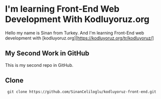 # I'm learning Front-End Web Development With Kodluyoruz.org
Hello my name is Sinan from Turkey. And I'm learning Front-End web development with [kodluyoruz.org][https://kodluyoruz.org/tr/kodluyoruz/]
## My Second Work in GitHub
This is my second repo in GitHub. 
## Clone
```
 git clone https://github.com/SinanCeliloglu/kodluyoruz-front-end.git 
 ```